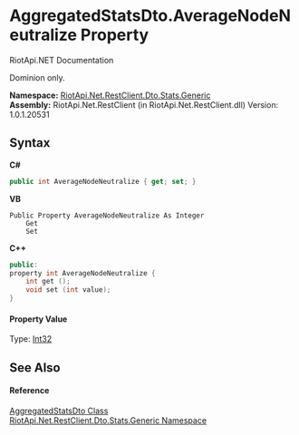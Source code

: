 # AggregatedStatsDto.AverageNodeNeutralize Property 
RiotApi.NET Documentation 

Dominion only.

**Namespace:**&nbsp;<a href="5d01f7ac-cf04-77d7-641a-3fa8ba633859">RiotApi.Net.RestClient.Dto.Stats.Generic</a><br />**Assembly:**&nbsp;RiotApi.Net.RestClient (in RiotApi.Net.RestClient.dll) Version: 1.0.1.20531

## Syntax

**C#**<br />
``` C#
public int AverageNodeNeutralize { get; set; }
```

**VB**<br />
``` VB
Public Property AverageNodeNeutralize As Integer
	Get
	Set
```

**C++**<br />
``` C++
public:
property int AverageNodeNeutralize {
	int get ();
	void set (int value);
}
```


#### Property Value
Type: <a href="http://msdn2.microsoft.com/en-us/library/td2s409d" target="_blank">Int32</a>

## See Also


#### Reference
<a href="e359dad0-0ffd-00cc-2b4e-523727c841e6">AggregatedStatsDto Class</a><br /><a href="5d01f7ac-cf04-77d7-641a-3fa8ba633859">RiotApi.Net.RestClient.Dto.Stats.Generic Namespace</a><br />